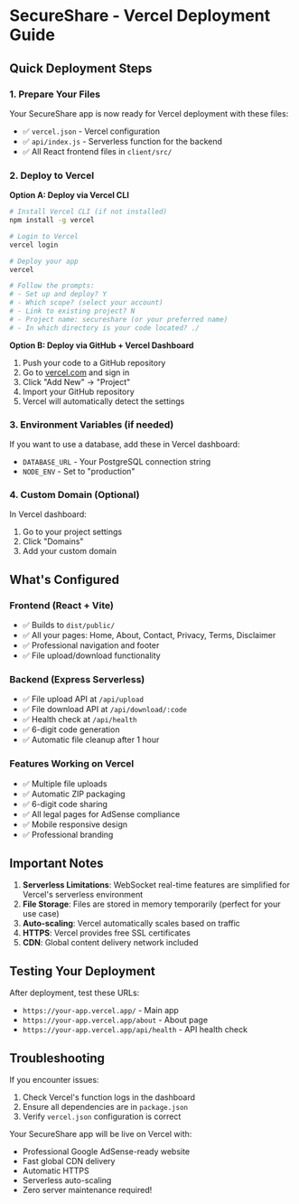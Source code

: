 # SecureShare - Vercel Deployment Guide

## Quick Deployment Steps

### 1. Prepare Your Files
Your SecureShare app is now ready for Vercel deployment with these files:
- ✅ `vercel.json` - Vercel configuration
- ✅ `api/index.js` - Serverless function for the backend
- ✅ All React frontend files in `client/src/`

### 2. Deploy to Vercel

**Option A: Deploy via Vercel CLI**
```bash
# Install Vercel CLI (if not installed)
npm install -g vercel

# Login to Vercel
vercel login

# Deploy your app
vercel

# Follow the prompts:
# - Set up and deploy? Y
# - Which scope? (select your account)
# - Link to existing project? N
# - Project name: secureshare (or your preferred name)
# - In which directory is your code located? ./
```

**Option B: Deploy via GitHub + Vercel Dashboard**
1. Push your code to a GitHub repository
2. Go to [vercel.com](https://vercel.com) and sign in
3. Click "Add New" → "Project" 
4. Import your GitHub repository
5. Vercel will automatically detect the settings

### 3. Environment Variables (if needed)
If you want to use a database, add these in Vercel dashboard:
- `DATABASE_URL` - Your PostgreSQL connection string
- `NODE_ENV` - Set to "production"

### 4. Custom Domain (Optional)
In Vercel dashboard:
1. Go to your project settings
2. Click "Domains"
3. Add your custom domain

## What's Configured

### Frontend (React + Vite)
- ✅ Builds to `dist/public/`
- ✅ All your pages: Home, About, Contact, Privacy, Terms, Disclaimer
- ✅ Professional navigation and footer
- ✅ File upload/download functionality

### Backend (Express Serverless)
- ✅ File upload API at `/api/upload`
- ✅ File download API at `/api/download/:code`
- ✅ Health check at `/api/health`
- ✅ 6-digit code generation
- ✅ Automatic file cleanup after 1 hour

### Features Working on Vercel
- ✅ Multiple file uploads
- ✅ Automatic ZIP packaging
- ✅ 6-digit code sharing
- ✅ All legal pages for AdSense compliance
- ✅ Mobile responsive design
- ✅ Professional branding

## Important Notes

1. **Serverless Limitations**: WebSocket real-time features are simplified for Vercel's serverless environment
2. **File Storage**: Files are stored in memory temporarily (perfect for your use case)
3. **Auto-scaling**: Vercel automatically scales based on traffic
4. **HTTPS**: Vercel provides free SSL certificates
5. **CDN**: Global content delivery network included

## Testing Your Deployment

After deployment, test these URLs:
- `https://your-app.vercel.app/` - Main app
- `https://your-app.vercel.app/about` - About page
- `https://your-app.vercel.app/api/health` - API health check

## Troubleshooting

If you encounter issues:
1. Check Vercel's function logs in the dashboard
2. Ensure all dependencies are in `package.json`
3. Verify `vercel.json` configuration is correct

Your SecureShare app will be live on Vercel with:
- Professional Google AdSense-ready website
- Fast global CDN delivery
- Automatic HTTPS
- Serverless auto-scaling
- Zero server maintenance required!